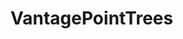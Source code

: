 # VantagePointTrees

<!--- [![Build Status](https://travis-ci.org/NickMcNutt/VantagePointTrees.jl.svg?branch=master)](https://travis-ci.org/NickMcNutt/VantagePointTrees.jl) -->
